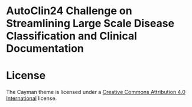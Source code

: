 # AutoClin24 Challenge on Streamlining Large Scale Disease Classification and Clinical Documentation


# License

The Cayman theme is licensed under a [Creative Commons Attribution 4.0 International](http://creativecommons.org/licenses/by/4.0/) license.

